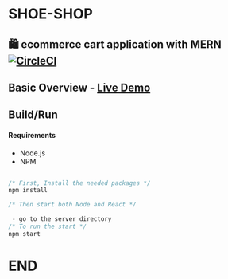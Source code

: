 # SHOE-SHOP
## 🛍️ ecommerce cart application with MERN [![CircleCI](https://circleci.com/gh/jeffersonRibeiro/react-shopping-cart.svg?style=svg)](https://circleci.com/gh/jeffersonRibeiro/react-shopping-cart)
## Basic Overview - [Live Demo](https://weatd.herokuapp.com/)
## Build/Run

#### Requirements

- Node.js
- NPM

```javascript

/* First, Install the needed packages */
npm install

/* Then start both Node and React */

 - go to the server directory
/* To run the start */
npm start


```
# END

